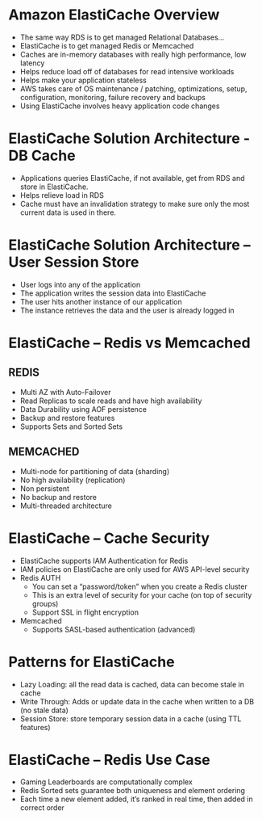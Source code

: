 # Amazon ElastiCache Overview
- The same way RDS is to get managed Relational Databases…
- ElastiCache is to get managed Redis or Memcached
- Caches are in-memory databases with really high performance, low
latency
- Helps reduce load off of databases for read intensive workloads
- Helps make your application stateless
- AWS takes care of OS maintenance / patching, optimizations, setup,
configuration, monitoring, failure recovery and backups
- Using ElastiCache involves heavy application code changes

# ElastiCache Solution Architecture - DB Cache
- Applications queries
ElastiCache, if not
available, get from RDS
and store in ElastiCache.
- Helps relieve load in RDS
- Cache must have an
invalidation strategy to
make sure only the most
current data is used in
there.

# ElastiCache Solution Architecture – User Session Store

- User logs into any of the application
- The application writes the session data into ElastiCache
- The user hits another instance of our
application
- The instance retrieves the data and the user is already logged in

# ElastiCache – Redis vs Memcached

## REDIS
- Multi AZ with Auto-Failover
- Read Replicas to scale reads and
have high availability
- Data Durability using AOF
persistence
- Backup and restore features
- Supports Sets and Sorted Sets

## MEMCACHED
- Multi-node for partitioning of
data (sharding)
- No high availability (replication)
- Non persistent
- No backup and restore
- Multi-threaded architecture

# ElastiCache – Cache Security
- ElastiCache supports IAM Authentication for
Redis
- IAM policies on ElastiCache are only used for
AWS API-level security
- Redis AUTH
    - You can set a “password/token” when you create a
    Redis cluster
    - This is an extra level of security for your cache (on top
    of security groups)
    - Support SSL in flight encryption
- Memcached
    - Supports SASL-based authentication (advanced)

# Patterns for ElastiCache
- Lazy Loading: all the read data is cached, data can become stale in cache
- Write Through: Adds or update data in the cache when written to a DB (no stale data)
- Session Store: store temporary session data in a cache (using TTL features)

# ElastiCache – Redis Use Case
- Gaming Leaderboards are computationally complex
- Redis Sorted sets guarantee both uniqueness and element ordering
- Each time a new element added, it’s ranked in real time, then added in correct order

